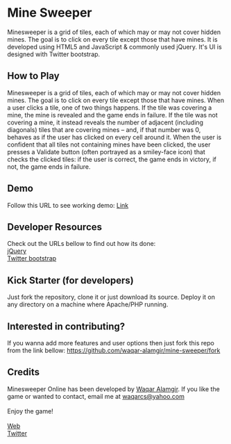 Mine Sweeper
============

Minesweeper is a grid of tiles, each of which may or may not cover hidden mines. The goal is to click on every tile except those that have mines.
It is developed using HTML5 and JavaScript & commonly used jQuery. It's UI is designed with Twitter bootstrap.


## How to Play
Minesweeper is a grid of tiles, each of which may or may not cover hidden mines. The goal is to click on every tile except those that have mines. When a user clicks a tile, one of two things happens. If the tile was covering a mine, the mine is revealed and the game ends in failure. If the tile was not covering a mine, it instead reveals the number of adjacent (including diagonals) tiles that are covering mines – and, if that number was 0, behaves as if the user has clicked on every cell around it. When the user is confident that all tiles not containing mines have been clicked, the user presses a Validate button (often portrayed as a smiley-face icon) that checks the clicked tiles: if the user is correct, the game ends in victory, if not, the game ends in failure. 


## Demo
Follow this URL to see working demo:
[Link](http://waqaralamgir.tk/app/mine-sweeper/)


## Developer Resources
Check out the URLs bellow to find out how its done:<br/>
[jQuery](http://jquery.com/)<br/>
[Twitter bootstrap](http://getbootstrap.com/)<br/>


## Kick Starter (for developers)
Just fork the repository, clone it or just download its source. Deploy it on any directory on a machine where Apache/PHP running.


## Interested in contributing?
If you wanna add more features and user options then just fork this repo from the link bellow:
https://github.com/waqar-alamgir/mine-sweeper/fork


## Credits
Minesweeper Online has been developed by [Waqar Alamgir](http://www.waqaralamgir.tk). If you like the game or wanted to contact, email me at [waqarcs@yahoo.com](mailto:waqarcs@yahoo.com)<br/>
<br/>
Enjoy the game!
<br/><br/>
[Web](http://www.waqaralamgir.tk)<br/>
[Twitter](http://www.twitter.com/wajrcs)